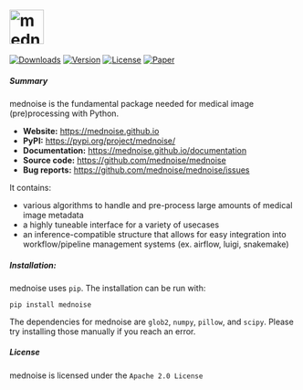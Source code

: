 # <img alt="mednoise" src="https://mednoise.github.io/_static/logo.png" height="60">

[![Downloads](https://img.shields.io/pypi/dm/mednoise?color=blue&style=flat-square)](https://pypistats.org/packages/mednoise)
[![Version](https://img.shields.io/pypi/v/mednoise?color=orange&label=version&style=flat-square)](https://pypi.org/project/mednoise/)
[![License](https://img.shields.io/github/license/mednoise/mednoise?color=red&label=license&style=flat-square)](https://github.com/mednoise/mednoise/blob/main/LICENSE)
[![Paper](https://img.shields.io/badge/JOSS-Submitted-blueviolet?style=flat-square)](https://joss.theoj.org/papers/e334cd1cbcdde8c9aa37254eb5c6bfec/)



##### Summary 

mednoise is the fundamental package needed for medical image (pre)processing with Python.

- **Website:** https://mednoise.github.io
- **PyPI:** https://pypi.org/project/mednoise/
- **Documentation:** https://mednoise.github.io/documentation
- **Source code:** https://github.com/mednoise/mednoise
- **Bug reports:** https://github.com/mednoise/mednoise/issues

It contains:
- various algorithms to handle and pre-process large amounts of medical image metadata
- a highly tuneable interface for a variety of  usecases
- an inference-compatible structure that allows for easy integration into workflow/pipeline management systems (ex. airflow, luigi, snakemake)

##### Installation:

mednoise uses `pip`.  The installation can be run with:

    pip install mednoise
    
The dependencies for mednoise are  `glob2`, `numpy`, `pillow`, and `scipy`. Please try installing those manually if you reach an error.
   
##### License

mednoise is licensed under the `Apache 2.0 License`

